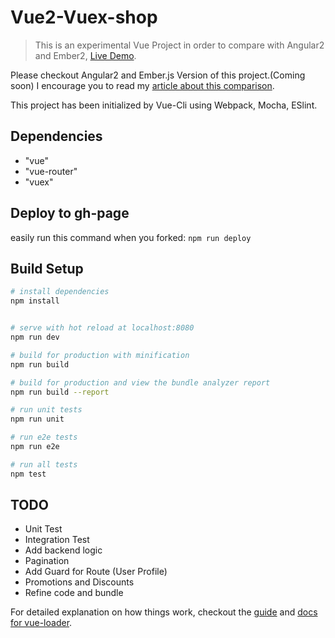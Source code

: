 # Vue2-Vuex-shop

> This is an experimental Vue Project in order to compare with Angular2 and Ember2, [Live Demo](https://www.majidhajian.com/vue2-shop/). 

Please checkout Angular2 and Ember.js Version of this project.(Coming soon)
I encourage you to read my [article about this comparison](https://goo.gl/cnaXDq). 

This project has been initialized by Vue-Cli using Webpack, Mocha, ESlint. 

## Dependencies  

* "vue"
* "vue-router"
* "vuex"

## Deploy to gh-page

easily run this command when you forked: `npm run deploy`

## Build Setup

``` bash
# install dependencies
npm install


# serve with hot reload at localhost:8080
npm run dev

# build for production with minification
npm run build

# build for production and view the bundle analyzer report
npm run build --report

# run unit tests
npm run unit

# run e2e tests
npm run e2e

# run all tests
npm test
```

## TODO
* Unit Test
* Integration Test
* Add backend logic 
* Pagination
* Add Guard for Route (User Profile)
* Promotions and Discounts
* Refine code and bundle 

For detailed explanation on how things work, checkout the [guide](http://vuejs-templates.github.io/webpack/) and [docs for vue-loader](http://vuejs.github.io/vue-loader).
